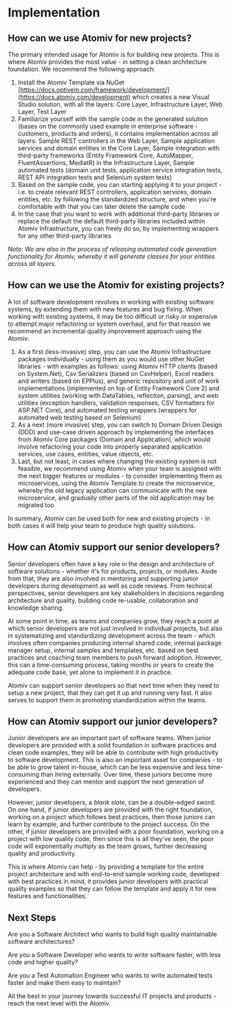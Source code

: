 # Implementation

## How can we use Atomiv for new projects?

The primary intended usage for Atomiv is for building new projects. This is where Atomiv provides the most value - in setting a clean architecture foundation. We recommend the following approach:

1. Install the Atomiv Template via NuGet [https://docs.optivem.com/framework/development/](https://docs.atomiv.com/development) which creates a new Visual Studio solution, with all the layers: Core Layer, Infrastructure Layer, Web Layer, Test Layer
2. Familiarize yourself with the sample code in the generated solution \(bases on the commonly used example in enterprise software - customers, products and orders\), it contains implementation across all layers: Sample REST controllers in the Web Layer, Sample application services and domain entities in the Core Layer, Sample integration with third-party frameworks \(Entity Framework Core, AutoMapper, FluentAssertions, MediatR\) in the Infrastructure Layer, Sample automated tests \(domain unit tests, application service integration tests, REST API integration tests and Selenium system tests\)
3. Based on the sample code, you can starting applying it to your project - i.e. to create relevant REST controllers, application services, domain entities, etc. by following the standardized structure, and when you're comfortable with that you can later delete the sample code
4. In the case that you want to work with additional third-party libraries or replace the default the default third-party libraries included within Atomiv Infrastructure, you can freely do so, by implementing wrappers for any other third-party libraries

_Note: We are also in the process of releasing automated code generation functionality for Atomiv, whereby it will generate classes for your entities across all layers._

## How can we use the Atomiv for existing projects?

A lot of software development revolves in working with existing software systems, by extending them with new features and bug fixing. When working with existing systems, it may be too difficult or risky or expensive to attempt major refactoring or system overhaul, and for that reason we recommend an incremental quality improvement approach using the Atomiv:

1. As a first \(less-invasive\) step, you can use the Atomiv Infrastructure packages individually - using them as you would use other NuGet libraries - with examples as follows: using Atomiv HTTP clients \(based on System.Net\), Csv Serializers \(based on CsvHelper\), Excel readers and writers \(based on EPPlus\), and generic repository and unit of work implementations \(implemented on top of Entity Framework Core 2\) and system utilities \(working with DataTables, reflection, parsing\), and web utilities \(exception handlers, validation responses, CSV formatters for ASP.NET Core\), and automated testing wrappers \(wrappers for automated web testing based on Selenium\)
2. As a next \(more invasive\) step, you can switch to Domain Driven Design \(DDD\) and use-case driven approach by implementing the interfaces from Atomiv Core packages \(Domain and Application\), which would involve refactoring your code into properly separated application services, use cases, entities, value objects, etc.
3. Last, but not least, in cases where changing the existing system is not feasible, we recommend using Atomiv when your team is assigned with the next bigger features or modules - to consider implementing them as microservices, using the Atomiv Template to create the microservice, whereby the old legacy application can communicate with the new microservice, and gradually other parts of the old application may be migrated too

In summary, Atomiv can be used both for new and existing projects - in both cases it will help your team to produce high quality solutions.

## How can Atomiv support our senior developers?

Senior developers often have a key role in the design and architecture of software solutions - whether it's for products, projects, or modules. Aside from that, they are also involved in mentoring and supporting junior developers during development as well as code reviews. From technical perspectives, senior developers are key stakeholders in decisions regarding architecture and quality, building code re-usable, collaboration and knowledge sharing.

At some point in time, as teams and companies grow, they reach a point at which senior developers are not just involved in individual projects, but also in systematizing and standardizing development across the team - which involves often companies producing internal shared code, internal package manager setup, internal samples and templates, etc. based on best practices and coaching team members to push forward adoption. However, this can a time-consuming process, taking months or years to create the adequate code base, yet alone to implement it in practice.

Atomiv can support senior developers so that next time when they need to setup a new project, that they can get it up and running very fast. It also serves to support them in promoting standardization within the teams.

## How can Atomiv support our  junior developers?

Junior developers are an important part of software teams. When junior developers are provided with a solid foundation in software practices and clean code examples, they will be able to contribute with high productivity to software development. This is also an important asset for companies - to be able to grow talent in-house, which can be less expensive and less time-consuming than hiring externally. Over time, these juniors become more experienced and they can mentor and support the next generation of developers.

However, junior developers, a _blank slate_, can be a double-edged sword. On one hand, if junior developers are provided with the right foundation, working on a project which follows best practices, then those juniors can learn by example, and further contribute to the project success. On the other, if junior developers are provided with a poor foundation, working on a project with low quality code, then since this is all they've seen, the poor code will exponentially multiply as the team grows, further decreasing quality and productivity.

This is where Atomiv can help - by providing a template for the entire project architecture and with end-to-end sample working code, developed with best practices in mind, it provides junior developers with practical quality examples so that they can follow the template and apply it for new features and functionalities.

## Next Steps

Are you a Software Architect who wants to build high quality maintainable software architectures?

Are you a Software Developer who wants to write software faster, with less code and higher quality?

Are you a Test Automation Engineer who wants to write automated tests faster and make them easy to maintain?

All the best in your journey towards successful IT projects and products - reach the next level with the Atomiv.

